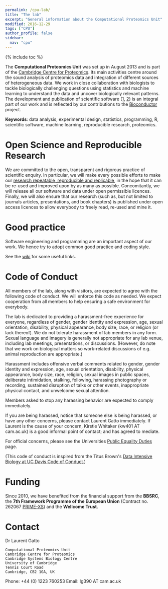 ```yaml
---
permalink: /cpu-lab/
title: "The lab"
excerpt: "General information about the Computational Proteomics Unit"
modified: 2016-12-29
tags: ["CPU"]
author_profile: false
sidebar:
  nav: "cpu"
---
```


{% include toc %}

The **Computational Proteomics Unit** was set up in August 2013 and is
part of the
[Cambridge Centre for Proteomics](http://proteomics.bio.cam.ac.uk/). Its
main activities centre around the sound analysis of proteomics data
and integration of different sources of heterogeneous data. We work in
close collaboration with biologists to tackle biologically challenging
questions using statistics and machine learning to understand the data
and uncover biologically relevant patterns. The development and
publication of scientific software
([1](https://github.com/ComputationalProteomicsUnit),
[2](https://github.com/lgatto)) is an integral part of our work and is
reflected by our contributions to the
[Bioconductor](http://www.bioconductor.org/) project.

**Keywords**: data analysis, experimental design, statistics,
programming, R, scientific software, machine learning, reproducible
research, proteomics.

# Open Science and Reproducible Research 

We are committed to the open, transparent and rigorous practice of
scientific enquiry. In particular, we will make every possible efforts
to make our
[research repeatable, reproducible and replicable](http://lgatto.github.io/rr-what-should-be-our-goals/),
in the hope that it can be re-used and improved upon by as many as
possible. Concomitantly, we will release all our software and data
under open permissible licences. Finally, we will also ensure that our
research (such as, but not limited to journals articles,
presentations, and book chapters) is published under open access
licences to allow everybody to freely read, re-used and mine it.

# Good practice 

Software engineering and programming are an important aspect of our
work. We hence try to adopt common good practice and coding style.

See the
[wiki](https://github.com/ComputationalProteomicsUnit/www/wiki) for
some useful links.

# Code of Conduct

All members of the lab, along with visitors, are expected to agree
with the following code of conduct. We will enforce this code as
needed. We expect cooperation from all members to help ensuring a safe
environment for everybody.

The lab is dedicated to providing a harassment-free experience for
everyone, regardless of gender, gender identity and expression, age,
sexual orientation, disability, physical appearance, body size, race,
or religion (or lack thereof). We do not tolerate harassment of lab
members in any form. Sexual language and imagery is generally not
appropriate for any lab venue, including lab meetings, presentations,
or discussions. (However, do note that we work on biological matters
so work-related discussions of e.g. animal reproduction are
appropriate.)

Harassment includes offensive verbal comments related to gender,
gender identity and expression, age, sexual orientation, disability,
physical appearance, body size, race, religion, sexual images in
public spaces, deliberate intimidation, stalking, following, harassing
photography or recording, sustained disruption of talks or other
events, inappropriate physical contact, and unwelcome sexual
attention.

Members asked to stop any harassing behavior are expected to comply
immediately.

If you are being harassed, notice that someone else is being harassed,
or have any other concerns, please contact Laurent Gatto
immediately. If Laurent is the cause of your concern, Kirstie Whitaker
(kw401 AT cam.ac.uk) is a good informal point of contact; and has
agreed to mediate.

For official concerns, please see the Universities
[Public Equality Duties](http://www.equality.admin.cam.ac.uk/training/equalities-law/public-equality-duties)
page.

(This code of conduct is inspired from the Titus Brown's
[Data Intensive Biology at UC Davis Code of Conduct](http://ivory.idyll.org/lab/coc.html).)

# Funding 

Since 2010, we have benefited from the financial support from the
**BBSRC**, the **7th Framework Programme of the European Union**
(Contract no. 262067 [PRIME-XS](http://www.primexs.eu/)) and the
**Wellcome Trust**.

# Contact 

Dr Laurent Gatto

    Computational Proteomics Unit
    Cambridge Centre for Proteomics
    Cambridge Systems Biology Centre
    University of Cambridge
    Tennis Court Road
    Cambridge, CB2 1GA, UK

Phone: +44 (0) 1223 760253
Email: lg390 AT cam.ac.uk
